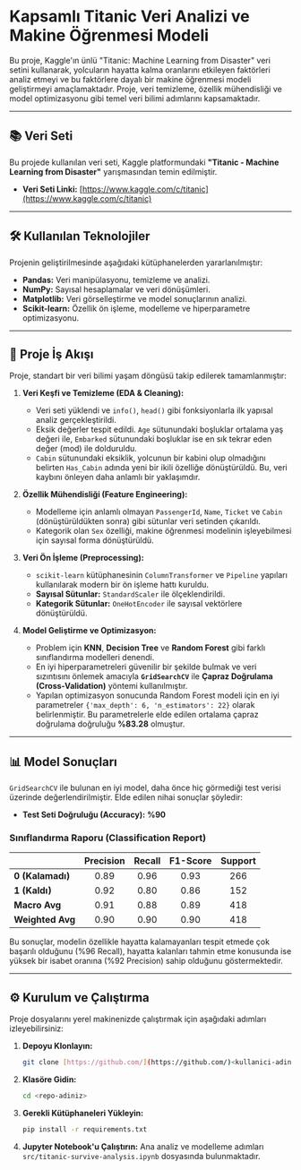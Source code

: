 # Kapsamlı Titanic Veri Analizi ve Makine Öğrenmesi Modeli

Bu proje, Kaggle'ın ünlü "Titanic: Machine Learning from Disaster" veri setini kullanarak, yolcuların hayatta kalma oranlarını etkileyen faktörleri analiz etmeyi ve bu faktörlere dayalı bir makine öğrenmesi modeli geliştirmeyi amaçlamaktadır. Proje, veri temizleme, özellik mühendisliği ve model optimizasyonu gibi temel veri bilimi adımlarını kapsamaktadır.

---

## 📚 Veri Seti

Bu projede kullanılan veri seti, Kaggle platformundaki **"Titanic - Machine Learning from Disaster"** yarışmasından temin edilmiştir.
* **Veri Seti Linki:** [https://www.kaggle.com/c/titanic](https://www.kaggle.com/c/titanic)

---

## 🛠️ Kullanılan Teknolojiler

Projenin geliştirilmesinde aşağıdaki kütüphanelerden yararlanılmıştır:
* **Pandas:** Veri manipülasyonu, temizleme ve analizi.
* **NumPy:** Sayısal hesaplamalar ve veri dönüşümleri.
* **Matplotlib:** Veri görselleştirme ve model sonuçlarının analizi.
* **Scikit-learn:** Özellik ön işleme, modelleme ve hiperparametre optimizasyonu.

---

## 🚀 Proje İş Akışı

Proje, standart bir veri bilimi yaşam döngüsü takip edilerek tamamlanmıştır:

1.  **Veri Keşfi ve Temizleme (EDA & Cleaning):**
    * Veri seti yüklendi ve `info()`, `head()` gibi fonksiyonlarla ilk yapısal analiz gerçekleştirildi.
    * Eksik değerler tespit edildi. `Age` sütunundaki boşluklar ortalama yaş değeri ile, `Embarked` sütunundaki boşluklar ise en sık tekrar eden değer (mod) ile dolduruldu.
    * `Cabin` sütunundaki eksiklik, yolcunun bir kabini olup olmadığını belirten `Has_Cabin` adında yeni bir ikili özelliğe dönüştürüldü. Bu, veri kaybını önleyen daha anlamlı bir yaklaşımdır.

2.  **Özellik Mühendisliği (Feature Engineering):**
    * Modelleme için anlamlı olmayan `PassengerId`, `Name`, `Ticket` ve `Cabin` (dönüştürüldükten sonra) gibi sütunlar veri setinden çıkarıldı.
    * Kategorik olan `Sex` özelliği, makine öğrenmesi modelinin işleyebilmesi için sayısal forma dönüştürüldü.

3.  **Veri Ön İşleme (Preprocessing):**
    * `scikit-learn` kütüphanesinin `ColumnTransformer` ve `Pipeline` yapıları kullanılarak modern bir ön işleme hattı kuruldu.
    * **Sayısal Sütunlar:** `StandardScaler` ile ölçeklendirildi.
    * **Kategorik Sütunlar:** `OneHotEncoder` ile sayısal vektörlere dönüştürüldü.

4.  **Model Geliştirme ve Optimizasyon:**
    * Problem için **KNN**, **Decision Tree** ve **Random Forest** gibi farklı sınıflandırma modelleri denendi.
    * En iyi hiperparametreleri güvenilir bir şekilde bulmak ve veri sızıntısını önlemek amacıyla **`GridSearchCV`** ile **Çapraz Doğrulama (Cross-Validation)** yöntemi kullanılmıştır.
    * Yapılan optimizasyon sonucunda Random Forest modeli için en iyi parametreler `{'max_depth': 6, 'n_estimators': 22}` olarak belirlenmiştir. Bu parametrelerle elde edilen ortalama çapraz doğrulama doğruluğu **%83.28** olmuştur.

---

## 📊 Model Sonuçları

`GridSearchCV` ile bulunan en iyi model, daha önce hiç görmediği test verisi üzerinde değerlendirilmiştir. Elde edilen nihai sonuçlar şöyledir:

* **Test Seti Doğruluğu (Accuracy):** **%90**

### Sınıflandırma Raporu (Classification Report)

|               | Precision | Recall | F1-Score | Support |
| :------------ | :-------: | :----: | :------: | :-----: |
| **0 (Kalamadı)** |   0.89    |  0.96  |   0.93   |   266   |
| **1 (Kaldı)** |   0.92    |  0.80  |   0.86   |   152   |
| **Macro Avg** |   0.91    |  0.88  |   0.89   |   418   |
| **Weighted Avg**|   0.90    |  0.90  |   0.90   |   418   |

Bu sonuçlar, modelin özellikle hayatta kalamayanları tespit etmede çok başarılı olduğunu (%96 Recall), hayatta kalanları tahmin etme konusunda ise yüksek bir isabet oranına (%92 Precision) sahip olduğunu göstermektedir.

---

## ⚙️ Kurulum ve Çalıştırma

Proje dosyalarını yerel makinenizde çalıştırmak için aşağıdaki adımları izleyebilirsiniz:

1.  **Depoyu Klonlayın:**
    ```bash
    git clone [https://github.com/](https://github.com/)<kullanici-adiniz>/<repo-adiniz>.git
    ```
2.  **Klasöre Gidin:**
    ```bash
    cd <repo-adiniz>
    ```
3.  **Gerekli Kütüphaneleri Yükleyin:**
    ```bash
    pip install -r requirements.txt
    ```
4.  **Jupyter Notebook'u Çalıştırın:**
    Ana analiz ve modelleme adımları `src/titanic-survive-analysis.ipynb` dosyasında bulunmaktadır.